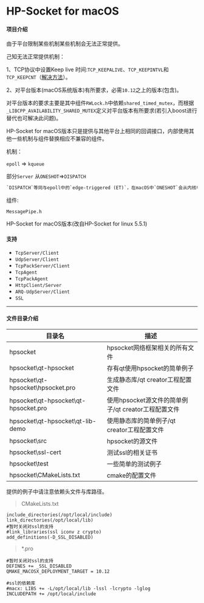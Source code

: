 # HP-Socket for macOS

#### 项目介绍
由于平台限制某些机制某些机制会无法正常提供。

己知无法正常提供机制：

1、TCP协议中设置Keep live 时间:`TCP_KEEPALIVE`、`TCP_KEEPINTVL`和`TCP_KEEPCNT`（[解决方法](http://www.voidcn.com/article/p-afuibcmg-bqk.html)）。

2、对平台版本(macOS系统版本)有所要求，必需`10.12`之上的版本(包含)。

对平台版本的要求主要是其中组件`RWLock.h`中依赖`shared_timed_mutex`，而根据`_LIBCPP_AVAILABILITY_SHARED_MUTEX`定义对平台版本有所要求(若引入boost进行替代也可解决此问题)。

HP-Socket for macOS版本只是提供与其他平台上相同的回调接口，内部使用其他一些机制与组件替换相应不兼容的组件。

机制：

`epoll` => `kqueue`

部分`Server` 从`ONESHOT`=>`DISPATCH`

```tex
`DISPATCH`等同与epoll中的`edge-triggered (ET)`，在macOS中`ONESHOT`会从内核中删除，而对于大量数据交换就代表有大量删除与添加，而使用ET(DISPATCH)只会重置状态(ENABLE)使其无效。
```

组件:

`MessagePipe.h`

HP-Socket for macOS版本(改自HP-Socket for linux 5.5.1)

#### 支持

- `TcpServer/Client` 
- `UdpServer/Client`
- `TcpPackServer/Client`
- `TcpAgent`
- `TcpPackAgent`
- `HttpClient/Server`
- `ARQ-UdpServer/Client`
- `SSL`

------

#### 文件目录介绍

| 目录名                               | 描述                                                |
| ------------------------------------ | --------------------------------------------------- |
| hpsocket                             | hpsocket网络框架相关的所有文件                      |
| hpsocket\qt-hpsocket                 | 存有qt使用hpsocket的简单例子                        |
| hpsocket\qt-hpsocket\hpsocket.pro    | 生成静态库/qt creator工程配置文件                   |
| hpsocket\qt-hpsocket\qt-hpsocket.pro | 使用hpsocket源文件的简单例子/qt creator工程配置文件 |
| hpsocket\qt-hpsocket\qt-lib-demo     | 使用静态库的简单例子/qt creator工程配置文件         |
| hpsocket\src                         | hpsocket的源文件                                    |
| hpsocket\ssl-cert                    | 测试ssl的相关证书                                   |
| hpsocket\test                        | 一些简单的测试例子                                  |
| hpsocket\CMakeLists.txt              | cmake的配置文件                                     |

提供的例子中请注意依赖头文件与库路径。

> CMakeLists.txt

```
include_directories(/opt/local/include)
link_directories(/opt/local/lib)
#暂时关闭对ssl的支持
#link_libraries(ssl iconv z crypto)
add_definitions(-D_SSL_DISABLED)
```

> *.pro

```
#暂时关闭对ssl的支持
DEFINES += _SSL_DISABLED
QMAKE_MACOSX_DEPLOYMENT_TARGET = 10.12

#ssl的依赖库
#macx: LIBS += -L/opt/local/lib -lssl -lcrypto -lglog
INCLUDEPATH += /opt/local/include
```